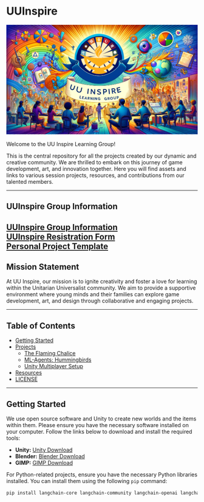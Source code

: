 # UUInspire

![uuinspire_learning_group_class.png](media%2Fuuinspire_learning_group_class.png)

Welcome to the UU Inspire Learning Group!

This is the central repository for all the projects created by our dynamic and creative community. We are thrilled to embark on this journey of game development, art, and innovation together. Here you will find assets and links to various session projects, resources, and contributions from our talented members.

---

## UUInspire Group Information

[UUInspire Group Information](https://docs.google.com/document/d/1pRzRfC04XlTTN2ffdh4b3zUN7lxsSF6ggS-FJYHf_po)<br>
[UUInspire Resistration Form](https://docs.google.com/document/d/1JqcD5vDgcqFa5hqe5bkLUX3mk1JsnGNG) <br>
[Personal Project Template](https://docs.google.com/document/d/1WFM-EsHlO9jF_ytqRG_vA65Qm2y2s1wfz9xXubfTS-c/edit?usp=sharing)
---
## Mission Statement

At UU Inspire, our mission is to ignite creativity and foster a love for learning within the Unitarian Universalist community. We aim to provide a supportive environment where young minds and their families can explore game development, art, and design through collaborative and engaging projects.

---

## Table of Contents

- [Getting Started](#getting-started)
- [Projects](#projects)
  - [The Flaming Chalice](https://learn.unity.com/course/ml-agents-hummingbirds?uv=2019.3)
  - [ML-Agents: Hummingbirds](https://learn.unity.com/course/ml-agents-hummingbirds)
  - [Unity Multiplayer Setup](https://gitlab.com/GameDevTV/unity-multiplayer/unity-multiplayer)
- [Resources](#resources)
- [LICENSE](LICENSE)

---

## Getting Started

We use open source software and Unity to create new worlds and the items within them. Please ensure you have the necessary software installed on your computer. Follow the links below to download and install the required tools:

- **Unity:** <a href="https://unity.com/" target="_blank">Unity Download</a>
- **Blender:** <a href="https://www.blender.org/download/" target="_blank">Blender Download</a>
- **GIMP:** <a href="https://www.gimp.org/" target="_blank">GIMP Download</a>

For Python-related projects, ensure you have the necessary Python libraries installed. You can install them using the following `pip` command:

```sh
pip install langchain-core langchain-community langchain-openai langchain python-dotenv beautifulsoup4 chromadb requests

